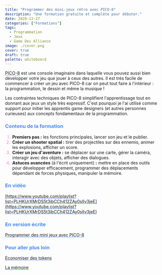 ```yaml
---
title: "Programmer des mini-jeux rétro avec PICO-8"
description: "Une formation gratuite et complète pour débuter."
date: 2020-12-27
categories: ["Formations"]
tags:
  - Programmation
  - Jeux
  - Game Dev Alliance
image: ./cover.png
cover: true
draft: true
palette: whiteboard
---
```


<style>
ul, ol {
  list-style: none; /* Remove default bullets */
}
ol {
  counter-reset: li;
}
ol li::before, ul li::before {
  color: #FF7BE2;
  display: inline-block;
  width: 1em;
}
ol li::before {
  content: counter(li) ".";
  margin-left: -1.5em;
  margin-right: 0.5em;
  text-align: right;
}
ol li {
  counter-increment: li;
}
ul li::before {
  content: "\2022";  /* \2022 is the CSS Code/unicode for a bullet */
  font-weight: bold;
  margin-left: -1em;
}
em {
  font-style: normal;
  color: #4A8BF3;
}
a {
  text-decoration-color: #4A8BF3;
}
h2, h3 {
  color: #4A8BF3;
}
</style>

[PICO-8](https://www.lexaloffle.com/pico-8.php) est une console imaginaire dans laquelle vous pouvez aussi bien développer votre jeu que jouer à ceux des autres. Il est très facile de commencer à créer un jeu avec PICO-8 car on peut tout faire à l'intérieur : la programmation, le dessin et même la musique !

Les contraintes techniques de PICO-8 simplifient l'apprentissage tout en donnant aux jeux un style très expressif. C'est pourquoi je l'ai utilisé comme support pour initier les apprentis game designers (et autres personnes curieuses) aux concepts fondamentaux de la programmation.

### Contenu de la formation

1. **Premiers pas :** les fonctions principales, lancer son jeu et le publier.
2. **Créer un shooter spatial :** tirer des projectiles sur des ennemis, animer les explosions, afficher un score.
3. **Créer un jeu d'aventure :** se déplacer sur une carte, gérer la caméra, interagir avec des objets, afficher des dialogues.
4. **Astuces avancées** (à l'écrit uniquement) **:** mettre en place des outils pour développer efficacement, programmer des déplacements dépendant de forces physiques, manipuler la mémoire.

### En vidéo

[https://www.youtube.com/playlist?list=PLHKUrXMrDS5t3ibCCh412ZAy0slIv3jeE](https://www.youtube.com/playlist?list=PLHKUrXMrDS5t3ibCCh412ZAy0slIv3jeE)

### En version écrite

[Programmer des mini jeux avec PICO-8](https://fairedesjeux.fr/pico-8/)

### Pour aller plus loin

[Economiser des tokens](https://wiki.gamedevalliance.fr/pico-8/tokens/)

[La mémoire](https://wiki.gamedevalliance.fr/pico-8/memoire/)
